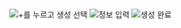 ![+를 누르고 생성 선택](https://github.com/Leehwajung/InVenture-Personal/blob/master/Create%20repository/1.png)
![정보 입력](https://github.com/Leehwajung/InVenture-Personal/blob/master/Create%20repository/1.png)
![생성 완료](https://github.com/Leehwajung/InVenture-Personal/blob/master/Create%20repository/1.png)
